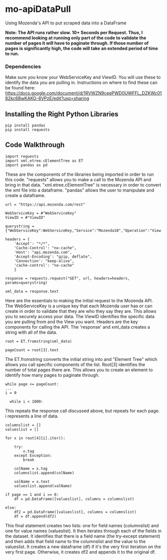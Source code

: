 # mo-apiDataPull
Using Mozenda's API to put scraped data into a DataFrame

**Note: The API runs rather slow. 10+ Seconds per Request. Thus, I recommend looking at running only part of the code to validate the number of pages it will have to paginate through. If those number of pages is significantly high, the code will take an extended period of time to run.**

### Dependencies

Make sure you know your WebServiceKey and ViewID. You will use these to identify the data you are pulling in. Instructions on where to find these can be found here: https://docs.google.com/document/d/1RVWZN9ceePWD0UWFFL_DZKWc0182kc6BwKAKG-8VPzE/edit?usp=sharing

## Installing the Right Python Libraries

```
pip install pandas
pip install requests
```

## Code Walkthrough

```
import requests
import xml.etree.cElementTree as ET
import pandas as pd
```

These are the components of the libraries being imported in order to run this code. "requests" allows you to make a call to the Mozenda API and bring in that data. "xml.etree.cElementTree" is necessary in order to convert the xml file into a dataframe. "pandas" allows the user to manipulate and create a dataframe.

```
url = "https://api.mozenda.com/rest"

WebServiceKey = #"WebServiceKey"
ViewID = #"ViewID"

querystring = {"WebServiceKey":WebServiceKey,"Service":"Mozenda10","Operation":"View.GetItems","ViewID":ViewID,"PageItemCount":"1000","PageNumber":"1"}

headers = {
    'Accept': "*/*",
    'Cache-Control': "no-cache",
    'Host': "api.mozenda.com",
    'Accept-Encoding': "gzip, deflate",
    'Connection': "keep-alive",
    'cache-control': "no-cache"
    }

response = requests.request("GET", url, headers=headers, params=querystring)

xml_data = response.text
```

Here are the essentials to making the initial request to the Mozenda API. The WebServiceKey is a unique key that each Mozenda user has or can create in order to validate that they are who they say they are. This allows you to securely access your data. The ViewID identifies the specific data you are pulling from and the View you want. Headers are the key components for calling the API. The 'response' and xml_data creates a string with all of the data.

```
root = ET.fromstring(xml_data)

pageCount = root[3].text
```

The ET.fromstring converts the initial string into and "Element Tree" which allows you call specific components of the list. Root[3] identifies the number of total pages there are. This allows you to create an element to identify how many pages to paginate through.

```
while page <= pageCount:
...
i = 0

  while i < 1000:
```

This repeats the response call discussed above, but repeats for each page. i represents a line of data.

```
columnslist = []
valueslist = []

for x in root[4][i].iter():

    try:
        x.tag
    except Exception:
        break

    colName = x.tag
    columnslist.append(colName)

    valName = x.text
    valueslist.append(valName)

if page == 1 and i == 0:
    df = pd.DataFrame([valueslist], columns = columnslist)

else:
    df2 = pd.DataFrame([valueslist], columns = columnslist)
    df = df.append(df2)

```

This final statement creates two lists: one for field names (columnslist) and one for value names (valueslist). It then iterates through each of the fields in the dataset. It identifies that there is a field name (the try-except statement) and then adds that field name to the columnslist and the value to the valueslist. It creates a new dataframe (df) if it's the very first iteration on the very first page. Otherwise, it creates df2 and appends it to the original df.
